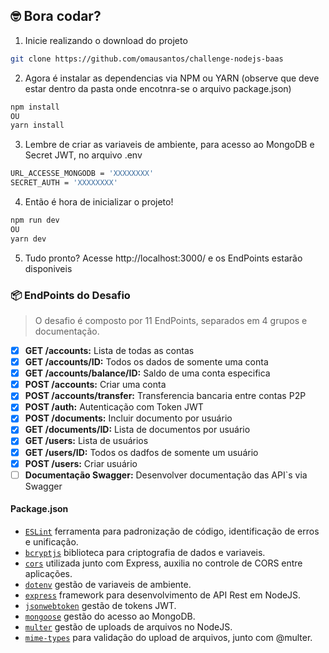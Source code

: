 ## 🤓 Bora codar?

01. Inicie realizando o download do projeto
```bash
git clone https://github.com/omausantos/challenge-nodejs-baas
```

02. Agora é instalar as dependencias via NPM ou YARN (observe que deve estar dentro da pasta onde encotnra-se o arquivo package.json)
```bash
npm install
OU
yarn install
```

03. Lembre de criar as variaveis de ambiente, para acesso ao MongoDB e Secret JWT, no arquivo .env
```bash
URL_ACCESSE_MONGODB = 'XXXXXXXX'
SECRET_AUTH = 'XXXXXXXX'
```

04. Então é hora de inicializar o projeto!
```bash
npm run dev
OU
yarn dev
```

05. Tudo pronto? Acesse http://localhost:3000/ e os EndPoints estarão disponiveis

### 📦 EndPoints do Desafio
> O desafio é composto por 11 EndPoints, separados em 4 grupos e documentação.

- [x] **GET /accounts:** Lista de todas as contas
- [x] **GET /accounts/ID:** Todos os dados de somente uma conta
- [x] **GET /accounts/balance/ID:** Saldo de uma conta especifica
- [x] **POST /accounts:** Criar uma conta
- [x] **POST /accounts/transfer:** Transferencia bancaria entre contas P2P
- [x] **POST /auth:** Autenticação com Token JWT
- [x] **POST /documents:** Incluir documento por usuário
- [x] **GET /documents/ID:** Lista de documentos por usuário
- [x] **GET /users:** Lista de usuários
- [x] **GET /users/ID:** Todos os dadfos de somente um usuário
- [x] **POST /users:** Criar usuário
- [ ] **Documentação Swagger:** Desenvolver documentação das API`s via Swagger

#### Package.json
* [`ESLint`](https://eslint.org/) ferramenta para padronização de código, identificação de erros e unificação.
* [`bcryptjs`](https://www.npmjs.com/package/bcryptjs) biblioteca para criptografia de dados e variaveis.
* [`cors`](https://www.npmjs.com/package/cors) utilizada junto com Express, auxilia no controle de CORS entre aplicações.
* [`dotenv`](https://www.npmjs.com/package/dotenv) gestão de variaveis de ambiente.
* [`express`](https://expressjs.com/pt-br/) framework para desenvolvimento de API Rest em NodeJS.
* [`jsonwebtoken`](https://www.npmjs.com/package/jsonwebtoken) gestão de tokens JWT.
* [`mongoose`](https://mongoosejs.com/) gestão do acesso ao MongoDB.
* [`multer`](https://mongoosejs.com/) gestão de uploads de arquivos no NodeJS.
* [`mime-types`](https://www.npmjs.com/package/mime-types) para validação do upload de arquivos, junto com @multer.
